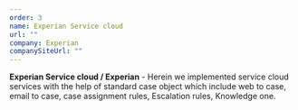 ```yaml
---
order: 3
name: Experian Service cloud
url: ""
company: Experian
companySiteUrl: ""
---
```


**Experian Service cloud / Experian** - Herein we implemented service cloud services with the help of standard case object which include web to case, email to case, case assignment rules, Escalation rules, Knowledge one.